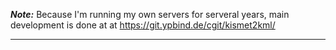 **_Note:_** Because I'm running my own servers for serveral years, main development is done at at https://git.ypbind.de/cgit/kismet2kml/

----

